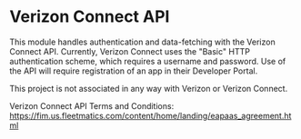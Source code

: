 # Verizon Connect API
This module handles authentication and data-fetching with the Verizon 
Connect API. Currently, Verizon Connect uses the "Basic" HTTP 
authentication scheme, which requires a username and password. Use of 
the API will require registration of an app in their Developer Portal.

This project is not associated in any way with Verizon or Verizon Connect. 

Verizon Connect API Terms and Conditions: https://fim.us.fleetmatics.com/content/home/landing/eapaas_agreement.html


